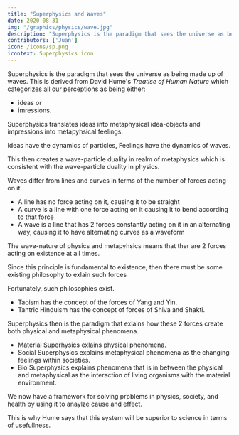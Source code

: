 ```yaml
---
title: "Superphysics and Waves"
date: 2020-08-31
img: "/graphics/physics/wave.jpg"
description: "Superphysics is the paradigm that sees the universe as being made up of waves. This is derived from David Hume"
contributors: ['Juan']
icon: /icons/sp.png
icontext: Superphysics icon
---
```




Superphysics is the paradigm that sees the universe as being made up of waves. This is derived from David Hume's *Treatise of Human Nature* which categorizes all our perceptions as being either:
- ideas or
- imressions. 

Superphysics translates ideas into metaphysical idea-objects and impressions into metapyhsical feelings. 

Ideas have the dynamics of particles, Feelings have the dynamics of waves. 

This then creates a wave-particle duality in realm of metaphysics which is consistent with the wave-particle duality in physics. 

Waves differ from lines and curves in terms of the number of forces acting on it.
- A line has no force acting on it, causing it to be straight 
- A curve is a line with one force acting on it causing it to bend according to that force
- A wave is a line that has 2 forces constantly acting on it in an alternating way, causing it to have alternating curves as a waveform

The wave-nature of physics and metapyhsics means that ther are 2 forces acting on existence at all times.

Since this principle is fundamental to existence, then there must be some existing philosophy to exlain such forces  

Fortunately, such philosophies exist. 

- Taoism has the concept of the forces of Yang and Yin.
- Tantric Hinduism has the concept of forces of Shiva and Shakti.

Superphysics then is the paradigm that exlains how these 2 forces create both physical and metaphysical phenomena.

- Material Superhysics exlains physical phenomena.
- Social Superphysics explains metaphysical phenomena as the changing feelings within societies. 
- Bio Superphysics explains phenomena that is in between the physical and metaphysical as the interaction of living organisms with the material environment.


We now have a framework for solving prpblems in physics, society, and health by using it to anaylze cause and effect.

This is why Hume says that this system will be superior to science in terms of usefullness.

